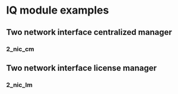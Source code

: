# IQ module examples


## Two network interface centralized manager

### 2_nic_cm

## Two network interface license manager

### 2_nic_lm 


